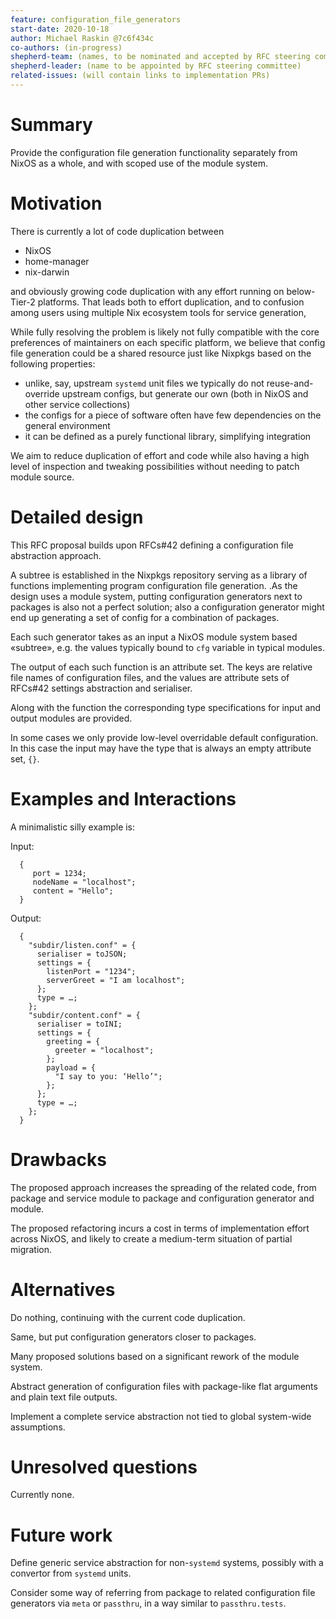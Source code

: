 ```yaml
---
feature: configuration_file_generators
start-date: 2020-10-18
author: Michael Raskin @7c6f434c
co-authors: (in-progress)
shepherd-team: (names, to be nominated and accepted by RFC steering committee)
shepherd-leader: (name to be appointed by RFC steering committee)
related-issues: (will contain links to implementation PRs)
---
```


# Summary
[summary]: #summary

Provide the configuration file generation functionality separately from NixOS
as a whole, and with scoped use of the module system.

# Motivation
[motivation]: #motivation

There is currently a lot of code duplication between
* NixOS
* home-manager
* nix-darwin

and obviously growing code duplication with any effort running on below-Tier-2
platforms. That leads both to effort duplication, and to confusion among users
using multiple Nix ecosystem tools for service generation,

While fully resolving the problem is likely not fully compatible with the core
preferences of maintainers on each specific platform, we believe that config
file generation could be a shared resource just like Nixpkgs based on the
following properties:
* unlike, say, upstream `systemd` unit files we typically do not
  reuse-and-override upstream configs, but generate our own (both in NixOS and
  other service collections)
* the configs for a piece of software often have few dependencies on the
  general environment
* it can be defined as a purely functional library, simplifying integration

We aim to reduce duplication of effort and code while also having a high level
of inspection and tweaking possibilities without needing to patch module
source.

# Detailed design
[design]: #detailed-design

This RFC proposal builds upon RFCs#42 defining a configuration file abstraction
approach.

A subtree is established in the Nixpkgs repository serving as a library of
functions implementing program configuration file generation. .As the design
uses a module system, putting configuration generators next to packages is also
not a perfect solution; also a configuration generator might end up generating
a set of config for a combination of packages.

Each such generator takes as an input a NixOS module system based «subtree»,
e.g. the values typically bound to `cfg` variable in typical modules.

The output of each such function is an attribute set. The keys are relative
file names of configuration files, and the values are attribute sets of RFCs#42
settings abstraction and serialiser.

Along with the function the corresponding type specifications for input and
output modules are provided.

In some cases we only provide low-level overridable default configuration. In
this case the input may have the type that is always an empty attribute set,
`{}`.

# Examples and Interactions
[examples-and-interactions]: #examples-and-interactions

A minimalistic silly example is:

Input:
```
  {
     port = 1234;
     nodeName = "localhost";
     content = "Hello";
  }
```

Output:
```
  {
    "subdir/listen.conf" = {
      serialiser = toJSON;
      settings = {
        listenPort = "1234";
        serverGreet = "I am localhost";
      };
      type = …;
    };
    "subdir/content.conf" = {
      serialiser = toINI;
      settings = {
        greeting = {
          greeter = "localhost";
        };
        payload = {
          "I say to you: ‘Hello’";
        };
      };
      type = …;
    };
  }
```

# Drawbacks
[drawbacks]: #drawbacks

The proposed approach increases the spreading of the related code, from package
and service module to package and configuration generator and module.

The proposed refactoring incurs a cost in terms of implementation effort across
NixOS, and likely to create a medium-term situation of partial migration.

# Alternatives
[alternatives]: #alternatives

Do nothing, continuing with the current code duplication.

Same, but put configuration generators closer to packages.

Many proposed solutions based on a significant rework of the module system.

Abstract generation of configuration files with package-like flat arguments and
plain text file outputs.

Implement a complete service abstraction not tied to global system-wide
assumptions.

# Unresolved questions
[unresolved]: #unresolved-questions

Currently none.

# Future work
[future]: #future-work

Define generic service abstraction for non-`systemd` systems, possibly with a
convertor from `systemd` units.

Consider some  way of referring from package to related configuration file
generators via `meta` or `passthru`, in a way similar to `passthru.tests`.
